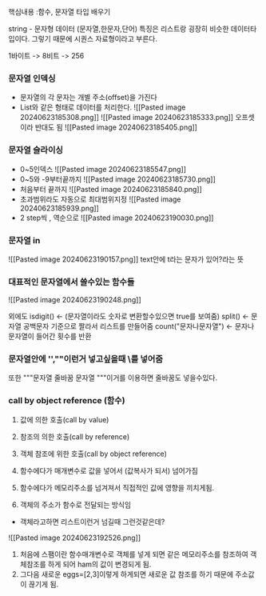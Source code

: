 핵심내용 :함수, 문자열 타입 배우기 

string - 문자형 데이터 (문자열,한문자,단어)
특징은 리스트랑 굉장히 비슷한 데이터타입이다. 
그렇기 때문에 시퀀스 자료형이라고 부른다.

1바이트 -> 8비트 -> 256


### 문자열 인덱싱
- 문자열의 각 문자는 개별 주소(offset)을 가진다
- List와 같은 형태로 데이터를 처리한다.
![[Pasted image 20240623185308.png]]
![[Pasted image 20240623185333.png]]
오프셋이라 반대도 됨
![[Pasted image 20240623185405.png]]


### 문자열 슬라이싱
- 0~5인덱스
![[Pasted image 20240623185547.png]]
- 0~5와 -9부터끝까지 
![[Pasted image 20240623185730.png]]
- 처음부터 끝까지
![[Pasted image 20240623185840.png]]
- 초과범위라도 자동으로 최대범위지정
![[Pasted image 20240623185939.png]]
- 2 step씩 , 역순으로
![[Pasted image 20240623190030.png]]


### 문자열 in
![[Pasted image 20240623190157.png]]
text안에 t라는 문자가 있어?라는 뜻



### 대표적인 문자열에서 쓸수있는 함수들
![[Pasted image 20240623190248.png]]

외에도 
isdigit() <-  (문자열이라도 숫자로 변환할수있으면 true를 보여줌)
split() <- 문자열 공백문자 기준으로 짤라서 리스트를 만들어줌
count("문자나문자열") <- 문자나문자열이 들어간 횟수를 반환



### 문자열안에 '',""이런거 넣고싶을때 \\를 넣어줌
또한 \"""문자열 줄바꿈 문자열 \"""이거를 이용하면 줄바꿈도 넣을수있다.


###  **call by object reference (함수)**
1. 값에 의한 호출(call by value)
2. 참조의 의한 호출(call by reference)
3. 객체 참조에 위한 호출(call by object reference)


1. 함수에다가 매개변수로 값을 넣어서 (값복사가 되서) 넘어가짐
2. 함수에다가 메모리주소를 넘겨져서 직접적인 값에 영향을 끼치게됨.
3. 객체의 주소가 함수로 전달되는 방식임
- 객체라고하면 리스트이런거 넘길때 그런것같은데?

![[Pasted image 20240623192526.png]]
1. 처음에 스팸이란 함수매개변수로 객체를 넣게 되면 같은 메모리주소를 참조하여 객체참조를 하게 되어 ham의 값이 변경되게 됨.
2. 그다음 새로운 eggs=[2,3]이렇게 하게되면 새로운 값 참조를 하기 때문에 주소값이 끊기게 됨.

